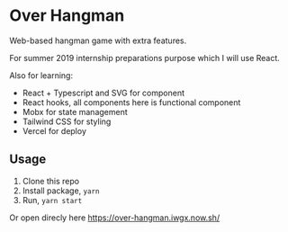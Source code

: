 # Over Hangman

Web-based hangman game with extra features.

For summer 2019 internship preparations purpose which I will use React.

Also for learning:

- React + Typescript and SVG for component
- React hooks, all components here is functional component
- Mobx for state management
- Tailwind CSS for styling
- Vercel for deploy

## Usage

1. Clone this repo
2. Install package, `yarn`
3. Run, `yarn start`

Or open direcly here https://over-hangman.iwgx.now.sh/
